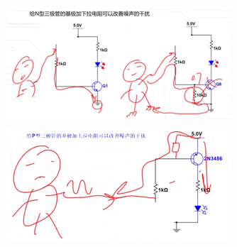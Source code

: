 ![](../photo/Pasted%20image%2020250805151556.png)

![](../photo/Pasted%20image%2020250805151606.png)